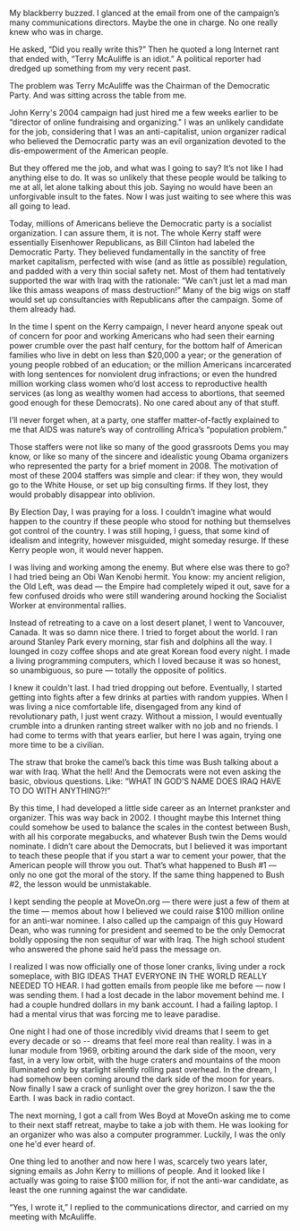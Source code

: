My blackberry buzzed. I glanced at the email from one of the campaign’s many communications directors. Maybe the one in charge. No one really knew who was in charge. 

He asked, “Did you really write this?” Then he quoted a long Internet rant that ended with, “Terry McAuliffe is an idiot.” A political reporter had dredged up something from my very recent past. 

The problem was Terry McAuliffe was the Chairman of the Democratic Party. And was sitting across the table from me. 

John Kerry's 2004 campaign had just hired me a few weeks earlier to be “director of online fundraising and organizing." I was an unlikely candidate for the job, considering that I was an anti-capitalist, union organizer radical who believed the Democratic party was an evil organization devoted to the dis-empowerment of the American people. 

But they offered me the job, and what was I going to say? It’s not like I had anything else to do. It was so unlikely that these people would be talking to me at all, let alone talking about this job. Saying no would have been an unforgivable insult to the fates. Now I was just waiting to see where this was all going to lead. 

Today, millions of Americans believe the Democratic party is a socialist organization. I can assure them, it is not. The whole Kerry staff were essentially Eisenhower Republicans, as Bill Clinton had labeled the Democratic Party. They believed fundamentally in the sanctity of free market capitalism, perfected with wise (and as little as possible) regulation, and padded with a very thin social safety net. Most of them had tentatively supported the war with Iraq with the rationale: “We can’t just let a mad man like this amass weapons of mass destruction!” Many of the big wigs on staff would set up consultancies with Republicans after the campaign. Some of them already had. 

In the time I spent on the Kerry campaign, I never heard anyone speak out of concern for poor and working Americans who had seen their earning power crumble over the past half century, for the bottom half of American families who live in debt on less than $20,000 a year; or the generation of young people robbed of an education; or the million Americans incarcerated with long sentences for nonviolent drug infractions; or even the hundred million working class women who’d lost access to reproductive health services (as long as wealthy women had access to abortions, that seemed good enough for these Democrats). No one cared about any of that stuff. 

I’ll never forget when, at a party, one staffer matter-of-factly explained to me that AIDS was nature’s way of controlling Africa’s “population problem.” 

Those staffers were not like so many of the good grassroots Dems you may know, or like so many of the sincere and idealistic young Obama organizers who represented the party for a brief moment in 2008. The motivation of most of these 2004 staffers was simple and clear: if they won, they would go to the White House, or set up big consulting firms. If they lost, they would probably disappear into oblivion. 

By Election Day, I was praying for a loss. I couldn’t imagine what would happen to the country if these people who stood for nothing but themselves got control of the country. I was still hoping, I guess, that some kind of idealism and integrity, however misguided, might someday resurge. If these Kerry people won, it would never happen. 

I was living and working among the enemy. But where else was there to go? I had tried being an Obi Wan Kenobi hermit. You know: my ancient religion, the Old Left, was dead — the Empire had completely wiped it out, save for a few confused droids who were still wandering around hocking the Socialist Worker at environmental rallies.

Instead of retreating to a cave on a lost desert planet, I went to Vancouver, Canada. It was so damn nice there. I tried to forget about the world. I ran around Stanley Park every morning, star fish and dolphins all the way. I lounged in cozy coffee shops and ate great Korean food every night. I made a living programming computers, which I loved because it was so honest, so unambiguous, so pure — totally the opposite of politics. 

I knew it couldn't last. I had tried dropping out before. Eventually, I started getting into fights after a few drinks at parties with random yuppies. When I was living a nice comfortable life, disengaged from any kind of revolutionary path, I just went crazy. Without a mission, I would eventually crumble into a drunken ranting street walker with no job and no friends. I had come to terms with that years earlier, but here I was again, trying one more time to be a civilian.  

The straw that broke the camel’s back this time was Bush talking about a war with Iraq. What the hell! And the Democrats were not even asking the basic, obvious questions. Like: “WHAT IN GOD’S NAME DOES IRAQ HAVE TO DO WITH ANYTHING?!”

By this time, I had developed a little side career as an Internet prankster and organizer. This was way back in 2002. I thought maybe this Internet thing could somehow be used to balance the scales in the contest between Bush, with all his corporate megabucks, and whatever Bush twin the Dems would nominate. I didn’t care about the Democrats, but I believed it was important to teach these people that if you start a war to cement your power, that the American people will throw you out. That’s what happened to Bush #1 — only no one got the moral of the story. If the same thing happened to Bush #2, the lesson would be unmistakable.

I kept sending the people at MoveOn.org — there were just a few of them at the time — memos about how I believed we could raise $100 million online for an anti-war nominee. I also called up the campaign of this guy Howard Dean, who was running for president and seemed to be the only Democrat boldly opposing the non sequitur of war with Iraq. The high school student who answered the phone said he’d pass the message on. 

I realized I was now officially one of those loner cranks, living under a rock someplace, with BIG IDEAS THAT EVERYONE IN THE WORLD REALLY NEEDED TO HEAR. I had gotten emails from people like me before — now I was sending them. I had a lost decade in the labor movement behind me. I had a couple hundred dollars in my bank account. I had a failing laptop. I had a mental virus that was forcing me to leave paradise.

One night I had one of those incredibly vivid dreams that I seem to get every decade or so -- dreams that feel more real than reality. I was in a lunar module from 1969, orbiting around the dark side of the moon, very fast, in a very low orbit, with the huge craters and mountains of the moon illuminated only by starlight silently rolling past overhead. In the dream, I had somehow been coming around the dark side of the moon for years. Now finally I saw a crack of sunlight over the grey horizon. I saw the the Earth. I was back in radio contact.

The next morning, I got a call from Wes Boyd at MoveOn asking me to come to their next staff retreat, maybe to take a job with them. He was looking for an organizer who was also a computer programmer. Luckily, I was the only one he'd ever heard of.

One thing led to another and now here I was, scarcely two years later, signing emails as John Kerry to millions of people. And it looked like I actually was going to raise $100 million for, if not the anti-war candidate, as least the one running against the war candidate.

“Yes, I wrote it,” I replied to the communications director, and carried on my meeting with McAuliffe.